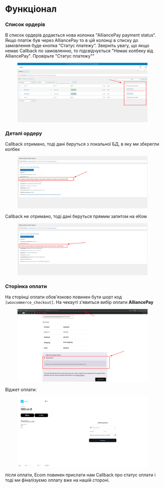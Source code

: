 # Функціонал



### **Список ордерів**

В список ордерів додається нова колонка “AlliancePay payment status“. Якщо платіж був через AlliancePay то в цій колонці в списку до замовлення буде кнопка “Статус платежу“. Зверніть увагу, що якщо немає Callback по замовленню, то підсвідчується "Немає колбеку від AlliancePay". Провірьте "Статус платежу""

<figure><img src="../../.gitbook/assets/image (2).png" alt=""><figcaption></figcaption></figure>

### **Деталі ордеру**

Callback отримано, тоді дані беруться з локальної БД, в яку ми зберегли колбек

<figure><img src="../../.gitbook/assets/image (3).png" alt=""><figcaption></figcaption></figure>

Callback не отримано, тоді дані беруться прямим запитом на еКом

<figure><img src="../../.gitbook/assets/image (4).png" alt=""><figcaption></figcaption></figure>

### **Сторінка оплати**

На сторінці оплати обов'язково повинен бути шорт код `[woocommerce_checkout]`. На чекауті з'явиться вибір оплати **AlliancePay**

<figure><img src="../../.gitbook/assets/image (5).png" alt=""><figcaption></figcaption></figure>

Віджет оплати:

<figure><img src="../../.gitbook/assets/image (6).png" alt=""><figcaption></figcaption></figure>

після оплати, Ecom повинен прислати нам Callback про статус оплати і тоді ми фіналізуємо оплату вже на нашій стороні.

